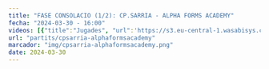 ```yaml
---
title: "FASE CONSOLACIO (1/2): CP.SARRIA - ALPHA FORMS ACADEMY"
fecha: "2024-03-30 - 16:00"
videos: [{"title":"Jugades", "url":'https://s3.eu-central-1.wasabisys.com/cpsarria/T23-24/mic2024/mic20240330-cpsarria-alphaformsacademy.mp4'}]
url: "partits/cpsarria-alphaformsacademy"
marcador: "img/cpsarria-alphaformsacademy.png"
date: 2024-03-30
---
```

